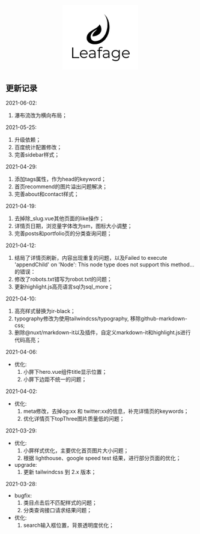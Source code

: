 <p align="center">
  <a href="https://www.leafage.top" title="logo" target="_blank">
    <img alt="Leafage Logo" width="200" src="static/logo.svg">
  </a>
</p>

## 更新记录
2021-06-02: 
  1. 瀑布流改为横向布局；

2021-05-25: 
  1. 升级依赖；
  2. 百度统计配置修改；
  3. 完善sidebar样式；

2021-04-29: 
  1. 添加tags属性，作为head的keyword；
  2. 首页recommend的图片溢出问题解决；
  3. 完善about和contact样式；

2021-04-19: 
  1. 去掉除_slug.vue其他页面的like操作；
  2. 详情页日期，浏览量字体改为sm，图标大小调整；
  3. 完善posts和portfolio页的分类查询问题；

2021-04-12: 
  1. 结局了详情页刷新，内容出现重复的问题，以及Failed to execute 'appendChild' on 'Node': This node type does not support this method...的错误：
  2. 修改了robots.txt错写为robot.txt的问题；
  3. 更新highlight.js高亮语言sql为sql_more；

2021-04-10: 
  1. 高亮样式替换为ir-black；
  2. typography修改为使用tailwindcss/typography, 移除github-markdown-css;
  3. 删除@nuxt/markdown-it以及插件，自定义markdown-it和highlight.js进行代码高亮；

2021-04-06: 
- 优化: 
  1. 小屏下hero.vue组件title显示位置；
  2. 小屏下边距不统一的问题；

2021-04-02: 
- 优化: 
  1. meta修改，去掉og:xx 和 twitter:xx的信息，补充详情页的keywords；
  2. 优化详情页下topThree图片质量低的问题；

2021-03-29: 
- 优化: 
  1. 小屏样式优化，主要优化首页图片大小问题；
  2. 根据 lighthouse、google speed test 结果，进行部分页面的优化；
- upgrade:
  1. 更新 tailwindcss 到 2.x 版本；

2021-03-28: 
- bugfix: 
  1. 类目点击后不匹配样式的问题；
  2. 分类查询接口请求结果问题；
- 优化:
  1. search输入框位置，背景透明度优化； 
